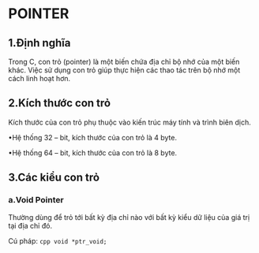 # POINTER

## 1.Định nghĩa
Trong C, con trỏ (pointer) là một biến chứa địa chỉ bộ nhớ của một biến khác. Việc sử dụng con trỏ giúp thực hiện các thao tác trên bộ nhớ một cách linh hoạt hơn.
## 2.Kích thước con trỏ
Kích thước của con trỏ phụ thuộc vào kiến trúc máy tính và trình biên dịch.

•Hệ thống 32 – bit, kích thước của con trỏ là 4 byte.

•Hệ thống 64 – bit, kích thước của con trỏ là 8 byte.
## 3.Các kiểu con trỏ
### a.Void Pointer
Thường dùng để trỏ tới bất kỳ địa chỉ nào với bất kỳ kiểu dữ liệu của giá trị tại địa chỉ đó.

Cú pháp: ```cpp void *ptr_void; ```
